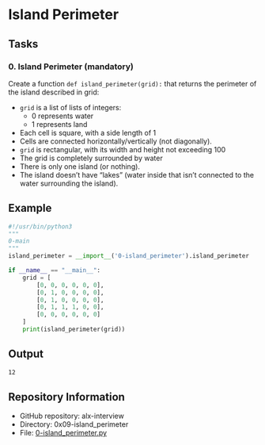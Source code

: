 # Island Perimeter

## Tasks

### 0. Island Perimeter (mandatory)

Create a function `def island_perimeter(grid):` that returns the perimeter of the island described in grid:

- `grid` is a list of lists of integers:
  - 0 represents water
  - 1 represents land
- Each cell is square, with a side length of 1
- Cells are connected horizontally/vertically (not diagonally).
- `grid` is rectangular, with its width and height not exceeding 100
- The grid is completely surrounded by water
- There is only one island (or nothing).
- The island doesn’t have “lakes” (water inside that isn’t connected to the water surrounding the island).

## Example

```python
#!/usr/bin/python3
"""
0-main
"""
island_perimeter = __import__('0-island_perimeter').island_perimeter

if __name__ == "__main__":
    grid = [
        [0, 0, 0, 0, 0, 0],
        [0, 1, 0, 0, 0, 0],
        [0, 1, 0, 0, 0, 0],
        [0, 1, 1, 1, 0, 0],
        [0, 0, 0, 0, 0, 0]
    ]
    print(island_perimeter(grid))
```
## Output

```bash
12
```

## Repository Information

* GitHub repository: alx-interview
* Directory: 0x09-island_perimeter
* File: [0-island_perimeter.py](./0-island_perimeter.py)
